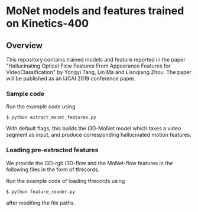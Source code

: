 # MoNet models and features trained on Kinetics-400

## Overview

This repository contains trained models and feature reported in the paper "Hallucinating Optical Flow Features From Appearance Features for VideoClassification" by Yongyi Tang, Lin Ma and Lianqiang Zhou.
The paper will be published as an IJCAI 2019 conference paper.

### Sample code

Run the example code using

`$ python extract_monet_features.py`

With default flags, this builds the I3D-MoNet model which takes a video segment as input, and produce corresponding hallucinated motion features.

### Loading pre-extracted features

We provide the I3D-rgb I3D-flow and the MoNet-flow features in the following files in the form of tfrecords.

Run the example code of loading tfrecords using

`$ python feature_reader.py`

after modifing the file paths.